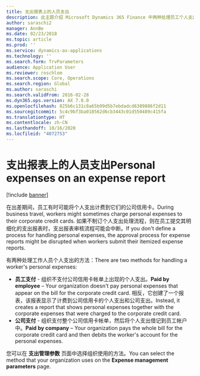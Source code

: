 ```yaml
---
title: 支出报表上的人员支出
description: 此主题介绍 Microsoft Dynamics 365 Finance 中两种处理员工个人支出的方法。
author: saraschi2
manager: AnnBe
ms.date: 02/23/2018
ms.topic: article
ms.prod: ''
ms.service: dynamics-ax-applications
ms.technology: ''
ms.search.form: TrvParameters
audience: Application User
ms.reviewer: roschlom
ms.search.scope: Core, Operations
ms.search.region: Global
ms.author: saraschi
ms.search.validFrom: 2016-02-28
ms.dyn365.ops.version: AX 7.0.0
ms.openlocfilehash: 825b6c131c8a65b99d5b7ebdadcd6389886f2d11
ms.sourcegitcommit: 5c4c9bf3ba018562d6cb3443c01d550489c415fa
ms.translationtype: HT
ms.contentlocale: zh-CN
ms.lasthandoff: 10/16/2020
ms.locfileid: "4072753"
---
```

# <a name="personal-expenses-on-an-expense-report"></a><span data-ttu-id="79b2d-103">支出报表上的人员支出</span><span class="sxs-lookup"><span data-stu-id="79b2d-103">Personal expenses on an expense report</span></span>

[!include [banner](../includes/banner.md)]

<span data-ttu-id="79b2d-104">在出差期间，员工有时可能将个人支出计费到它们的公司信用卡。</span><span class="sxs-lookup"><span data-stu-id="79b2d-104">During business travel, workers might sometimes charge personal expenses to their corporate credit cards.</span></span> <span data-ttu-id="79b2d-105">如果不制订个人支出处理流程，则在员工提交其明细化的支出报表时，支出报表审核流程可能会中断。</span><span class="sxs-lookup"><span data-stu-id="79b2d-105">If you don't define a process for handling personal expenses, the approval process for expense reports might be disrupted when workers submit their itemized expense reports.</span></span> 

<span data-ttu-id="79b2d-106">有两种处理工作人员个人支出的方法：</span><span class="sxs-lookup"><span data-stu-id="79b2d-106">There are two methods for handling a worker's personal expenses:</span></span>

- <span data-ttu-id="79b2d-107">**员工支付** - 组织不支付公司信用卡帐单上出现的个人支出。</span><span class="sxs-lookup"><span data-stu-id="79b2d-107">**Paid by employee** – Your organization doesn't pay personal expenses that appear on the bill for the corporate credit card.</span></span> <span data-ttu-id="79b2d-108">相反，它创建了一个报表，该报表显示了计费到公司信用卡的个人支出和公司支出。</span><span class="sxs-lookup"><span data-stu-id="79b2d-108">Instead, it creates a report that shows personal expenses together with the corporate expenses that were charged to the corporate credit card.</span></span>
- <span data-ttu-id="79b2d-109">**公司支付** - 组织支付整个公司信用卡帐单，然后将个人支出借记到员工帐户中。</span><span class="sxs-lookup"><span data-stu-id="79b2d-109">**Paid by company** – Your organization pays the whole bill for the corporate credit card and then debits the worker's account for the personal expenses.</span></span>

<span data-ttu-id="79b2d-110">您可以在 **支出管理参数** 页面中选择组织使用的方法。</span><span class="sxs-lookup"><span data-stu-id="79b2d-110">You can select the method that your organization uses on the **Expense management parameters** page.</span></span>
